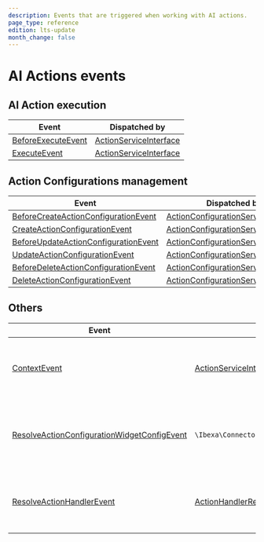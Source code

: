 ```yaml
---
description: Events that are triggered when working with AI actions.
page_type: reference
edition: lts-update
month_change: false
---
```


# AI Actions events

## AI Action execution

| Event | Dispatched by |
|---|---|
|[BeforeExecuteEvent](/api/php_api/php_api_reference/classes/Ibexa-Contracts-ConnectorAi-Action-Event-BeforeExecuteEvent.html)|[ActionServiceInterface](/api/php_api/php_api_reference/classes/Ibexa-Contracts-ConnectorAi-ActionServiceInterface.html)|
|[ExecuteEvent](/api/php_api/php_api_reference/classes/Ibexa-Contracts-ConnectorAi-Action-Event-ExecuteEvent.html)|[ActionServiceInterface](/api/php_api/php_api_reference/classes/Ibexa-Contracts-ConnectorAi-ActionServiceInterface.html)|

## Action Configurations management

| Event | Dispatched by |
|---|---|
|[BeforeCreateActionConfigurationEvent](/api/php_api/php_api_reference/classes/Ibexa-Contracts-ConnectorAi-ActionConfiguration-Event-BeforeCreateActionConfigurationEvent.html)|[ActionConfigurationServiceInterface](/api/php_api/php_api_reference/classes/Ibexa-Contracts-ConnectorAi-ActionConfigurationServiceInterface.html)|
|[CreateActionConfigurationEvent](/api/php_api/php_api_reference/classes/Ibexa-Contracts-ConnectorAi-ActionConfiguration-Event-CreateActionConfigurationEvent.html)|[ActionConfigurationServiceInterface](/api/php_api/php_api_reference/classes/Ibexa-Contracts-ConnectorAi-ActionConfigurationServiceInterface.html)|
|[BeforeUpdateActionConfigurationEvent](/api/php_api/php_api_reference/classes/Ibexa-Contracts-ConnectorAi-ActionConfiguration-Event-BeforeUpdateActionConfigurationEvent.html)|[ActionConfigurationServiceInterface](/api/php_api/php_api_reference/classes/Ibexa-Contracts-ConnectorAi-ActionConfigurationServiceInterface.html)|
|[UpdateActionConfigurationEvent](/api/php_api/php_api_reference/classes/Ibexa-Contracts-ConnectorAi-ActionConfiguration-Event-UpdateActionConfigurationEvent.html)|[ActionConfigurationServiceInterface](/api/php_api/php_api_reference/classes/Ibexa-Contracts-ConnectorAi-ActionConfigurationServiceInterface.html)|
|[BeforeDeleteActionConfigurationEvent](/api/php_api/php_api_reference/classes/Ibexa-Contracts-ConnectorAi-ActionConfiguration-Event-BeforeDeleteActionConfigurationEvent.html)|[ActionConfigurationServiceInterface](/api/php_api/php_api_reference/classes/Ibexa-Contracts-ConnectorAi-ActionConfigurationServiceInterface.html)|
|[DeleteActionConfigurationEvent](/api/php_api/php_api_reference/classes/Ibexa-Contracts-ConnectorAi-ActionConfiguration-Event-DeleteActionConfigurationEvent.html)|[ActionConfigurationServiceInterface](/api/php_api/php_api_reference/classes/Ibexa-Contracts-ConnectorAi-ActionConfigurationServiceInterface.html)|

## Others

| Event | Dispatched by | Description |
|---|---|---|
| [ContextEvent](/api/php_api/php_api_reference/classes/Ibexa-Contracts-ConnectorAi-Events-ContextEvent.html)| [ActionServiceInterface](/api/php_api/php_api_reference/classes/Ibexa-Contracts-ConnectorAi-ActionServiceInterface.html) | Pass additional options to the System Context before an AI Action is executed |
| [ResolveActionConfigurationWidgetConfigEvent](/api/php_api/php_api_reference/classes/Ibexa-Contracts-ConnectorAi-Events-ResolveActionConfigurationWidgetConfigEvent.html)| `\Ibexa\ConnectorAi\Twig\ActionConfigurationWidgetConfigExtension::renderActionConfigurationWidgetConfig()` | Modify the Action Type configuration returned from the [ibexa_ai_config Twig function](ai_actions_twig_functions.md) |
| [ResolveActionHandlerEvent](/api/php_api/php_api_reference/classes/Ibexa-Contracts-ConnectorAi-Events-ResolveActionHandlerEvent.html)| [ActionHandlerResolverInterface](/api/php_api/php_api_reference/classes/Ibexa-Contracts-ConnectorAi-Action-ActionHandlerResolverInterface.html) | Hook into the process of choosing a Handler to execute an AI Action |
